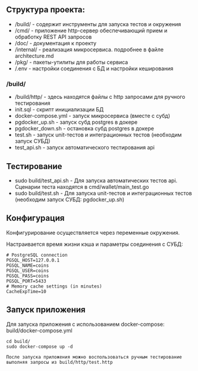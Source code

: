 ## Структура проекта:

* /build/ - содержит инструменты для запуска тестов и окружения
* /cmd/ - приложение http-сервер обеспечивающий прием и обработку REST API запросов
* /doc/ - документация к проекту
* /internal/ - реализация микросервиса. подробнее в файле architecture.md
* /pkg/ - пакеты-утилиты для работы сервиса
* /.env - настройки соединения с БД и настройки кеширования

### /build/
* /build/http/ - здесь находятся файлы с http запросами для ручного тестирования
* init.sql - скрипт инициализации БД
* docker-compose.yml - запуск микросервиса (вместе с субд)
* pgdocker_up.sh - запуск субд postgres в докере
* pgdocker_down.sh - остановка субд postgres в докере
* test.sh - запуск unit-тестов и интеграционных тестов (необходим запуск СУБД)
* test_api.sh - запуск автоматического тестирования api

## Тестирование
* sudo build/test_api.sh - Для запуска автоматических тестов api. Сценарии теста находятся в cmd/wallet/main_test.go  
* sudo build/test.sh - Для запуска unit-тестов и интеграционных тестов (необходим запуск СУБД: pgdocker_up.sh)

## Конфигурация 
Конфигурирование осуществляется через переменные окружения.

Настраивается время жизни кэша и параметры соединения с СУБД:
```shell
# PostgreSQL connection
PGSQL_HOST=127.0.0.1
PGSQL_NAME=coins
PGSQL_USER=coins
PGSQL_PASS=coins
PGSQL_PORT=5433
# Memory cache settings (in minutes)
CacheExpTime=10
```

## Запуск приложения
Для запуска приложения с использованием docker-compose: build/docker-compose.yml
```shell
cd build/
sudo docker-compose up -d
```

`После запуска приложения можно воспользоваться ручным тестирование выполняя запросы из build/http/test.http`
